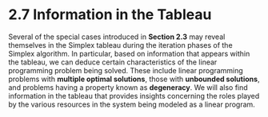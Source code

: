 # 2.7 Information in the Tableau

Several of the special cases introduced in **Section 2.3** may reveal themselves in the Simplex tableau during the iteration phases of the Simplex algorithm. In particular, based on information that appears within the tableau, we can deduce certain characteristics of the linear programming problem being solved. These include linear programming problems with **multiple optimal solutions**, those with **unbounded solutions**, and problems having a property known as **degeneracy**. We will also find information in the tableau that provides insights concerning the roles played by the various resources in the system being modeled as a linear program.
